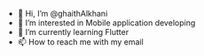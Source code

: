 - 👋 Hi, I’m @ghaithAlkhani
- 👀 I’m interested in Mobile application developing
- 🌱 I’m currently learning Flutter
- 📫 How to reach me with my email

<!---
ghaithAlkhani/ghaithAlkhani is a ✨ special ✨ repository because its `README.md` (this file) appears on your GitHub profile.
You can click the Preview link to take a look at your changes.
--->
